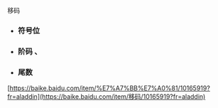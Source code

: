 移码

- ### 符号位 

- ### 阶码 、

- ### 尾数



[https://baike.baidu.com/item/%E7%A7%BB%E7%A0%81/10165919?fr=aladdin](https://baike.baidu.com/item/移码/10165919?fr=aladdin)



